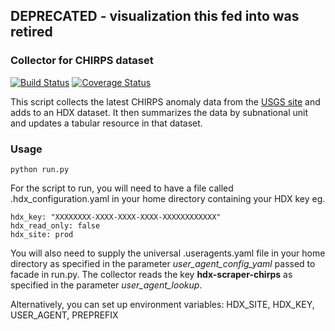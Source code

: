 ## DEPRECATED - visualization this fed into was retired

### Collector for CHIRPS dataset
[![Build Status](https://github.com/OCHA-DAP/hdx-scraper-chirps/workflows/build/badge.svg)](https://github.com/OCHA-DAP/hdx-scraper-chirps/actions?query=workflow%3Abuild) [![Coverage Status](https://coveralls.io/repos/github/OCHA-DAP/hdx-scraper-chirps/badge.svg?branch=main)](https://coveralls.io/github/OCHA-DAP/hdx-scraper-chirps?branch=main)

This script collects the latest CHIRPS anomaly data from the [USGS site](https://edcintl.cr.usgs.gov/downloads/sciweb1/shared/fews/web/africa/east/pentadal/chirps/seasaccum/) and adds to an HDX dataset. It then summarizes the data by subnational unit and updates a tabular resource in that dataset.

### Usage

    python run.py

For the script to run, you will need to have a file called .hdx_configuration.yaml in your home directory containing your HDX key eg.

    hdx_key: "XXXXXXXX-XXXX-XXXX-XXXX-XXXXXXXXXXXX"
    hdx_read_only: false
    hdx_site: prod
    
 You will also need to supply the universal .useragents.yaml file in your home directory as specified in the parameter *user_agent_config_yaml* passed to facade in run.py. The collector reads the key **hdx-scraper-chirps** as specified in the parameter *user_agent_lookup*.
 
 Alternatively, you can set up environment variables: HDX_SITE, HDX_KEY, USER_AGENT, PREPREFIX
